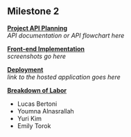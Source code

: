 ## Milestone 2

<ins>**Project API Planning**</ins>  <br>
*API documentation or API flowchart here* 

<ins>**Front-end Implementation**</ins> <br>
*screenshots go here*

<ins>**Deployment**</ins> <br>
*link to the hosted application goes here*

<ins>**Breakdown of Labor**</ins> <br>

* Lucas Bertoni
* Youmna Alnasrallah
* Yuri Kim
* Emily Torok
